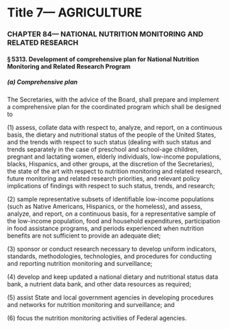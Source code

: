 
# Title 7— AGRICULTURE
### CHAPTER 84— NATIONAL NUTRITION MONITORING AND RELATED RESEARCH
#### § 5313. Development of comprehensive plan for National Nutrition Monitoring and Related Research Program
##### (a) Comprehensive plan

The Secretaries, with the advice of the Board, shall prepare and implement a comprehensive plan for the coordinated program which shall be designed to

(1) assess, collate data with respect to, analyze, and report, on a continuous basis, the dietary and nutritional status of the people of the United States, and the trends with respect to such status (dealing with such status and trends separately in the case of preschool and school-age children, pregnant and lactating women, elderly individuals, low-income populations, blacks, Hispanics, and other groups, at the discretion of the Secretaries), the state of the art with respect to nutrition monitoring and related research, future monitoring and related research priorities, and relevant policy implications of findings with respect to such status, trends, and research;

(2) sample representative subsets of identifiable low-income populations (such as Native Americans, Hispanics, or the homeless), and assess, analyze, and report, on a continuous basis, for a representative sample of the low-income population, food and household expenditures, participation in food assistance programs, and periods experienced when nutrition benefits are not sufficient to provide an adequate diet;

(3) sponsor or conduct research necessary to develop uniform indicators, standards, methodologies, technologies, and procedures for conducting and reporting nutrition monitoring and surveillance;

(4) develop and keep updated a national dietary and nutritional status data bank, a nutrient data bank, and other data resources as required;

(5) assist State and local government agencies in developing procedures and networks for nutrition monitoring and surveillance; and

(6) focus the nutrition monitoring activities of Federal agencies.
